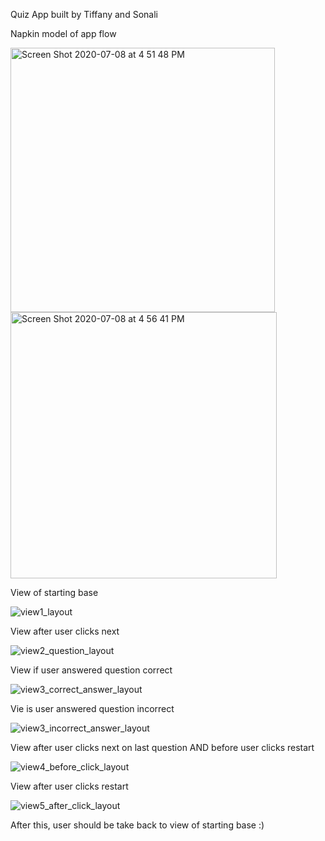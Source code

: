 Quiz App built by Tiffany and Sonali

Napkin model of app flow

<img width="423" alt="Screen Shot 2020-07-08 at 4 51 48 PM" src="https://user-images.githubusercontent.com/65439450/86981730-48b15080-c13c-11ea-84d4-28cc741115e9.png">

<img width="426" alt="Screen Shot 2020-07-08 at 4 56 41 PM" src="https://user-images.githubusercontent.com/65439450/86981754-55ce3f80-c13c-11ea-94e1-5a533c355809.png">



View of starting base

![view1_layout](https://user-images.githubusercontent.com/65439450/87002509-9ba3fb80-c16e-11ea-9f00-961d3f45064c.png)

View after user clicks next

![view2_question_layout](https://user-images.githubusercontent.com/65439450/87002518-9e9eec00-c16e-11ea-9885-0266117bf865.png)

View if user answered question correct

![view3_correct_answer_layout](https://user-images.githubusercontent.com/65439450/87002531-a068af80-c16e-11ea-8fcd-a2e9333bd7df.png)

Vie is user answered question incorrect

![view3_incorrect_answer_layout](https://user-images.githubusercontent.com/65439450/87002536-a199dc80-c16e-11ea-9735-6d380929fac2.png)

View after user clicks next on last question AND before user clicks restart

![view4_before_click_layout](https://user-images.githubusercontent.com/65439450/87002537-a2327300-c16e-11ea-9017-d7c4a3fd5810.png)

View after user clicks restart 

![view5_after_click_layout](https://user-images.githubusercontent.com/65439450/87002538-a2cb0980-c16e-11ea-94a5-e8e75a468619.png)

After this, user should be take back to view of starting base :) 
